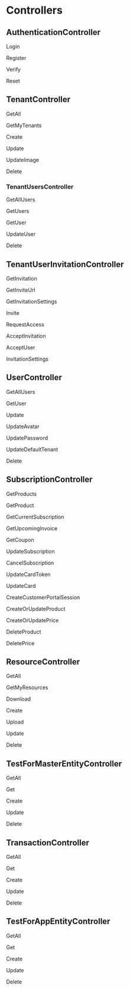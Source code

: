 # Controllers

## AuthenticationController

Login

Register

Verify

Reset

## TenantController

GetAll

GetMyTenants

Create

Update

UpdateImage

Delete

### TenantUsersController

GetAllUsers

GetUsers

GetUser

UpdateUser

Delete

## TenantUserInvitationController

GetInvitation

GetInviteUrl

GetInvitationSettings

Invite

RequestAccess

AcceptInvitation

AcceptUser

InvitationSettings

## UserController

GetAllUsers

GetUser

Update

UpdateAvatar

UpdatePassword

UpdateDefaultTenant

Delete

## SubscriptionController

GetProducts

GetProduct

GetCurrentSubscription

GetUpcomingInvoice

GetCoupon

UpdateSubscription

CancelSubscription

UpdateCardToken

UpdateCard

CreateCustomerPortalSession

CreateOrUpdateProduct

CreateOrUpdatePrice

DeleteProduct

DeletePrice

## ResourceController

GetAll

GetMyResources

Download

Create

Upload

Update

Delete

## TestForMasterEntityController

GetAll

Get

Create

Update

Delete

## TransactionController

GetAll

Get

Create

Update

Delete

## TestForAppEntityController

GetAll

Get

Create

Update

Delete

